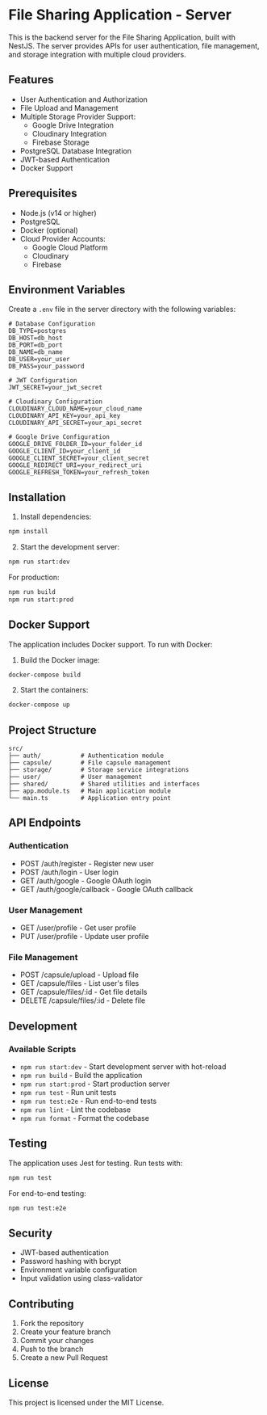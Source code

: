 # File Sharing Application - Server

This is the backend server for the File Sharing Application, built with NestJS. The server provides APIs for user authentication, file management, and storage integration with multiple cloud providers.

## Features

- User Authentication and Authorization
- File Upload and Management
- Multiple Storage Provider Support:
  - Google Drive Integration
  - Cloudinary Integration
  - Firebase Storage
- PostgreSQL Database Integration
- JWT-based Authentication
- Docker Support

## Prerequisites

- Node.js (v14 or higher)
- PostgreSQL
- Docker (optional)
- Cloud Provider Accounts:
  - Google Cloud Platform
  - Cloudinary
  - Firebase

## Environment Variables

Create a `.env` file in the server directory with the following variables:

```env
# Database Configuration
DB_TYPE=postgres
DB_HOST=db_host
DB_PORT=db_port
DB_NAME=db_name
DB_USER=your_user
DB_PASS=your_password

# JWT Configuration
JWT_SECRET=your_jwt_secret

# Cloudinary Configuration
CLOUDINARY_CLOUD_NAME=your_cloud_name
CLOUDINARY_API_KEY=your_api_key
CLOUDINARY_API_SECRET=your_api_secret

# Google Drive Configuration
GOOGLE_DRIVE_FOLDER_ID=your_folder_id
GOOGLE_CLIENT_ID=your_client_id
GOOGLE_CLIENT_SECRET=your_client_secret
GOOGLE_REDIRECT_URI=your_redirect_uri
GOOGLE_REFRESH_TOKEN=your_refresh_token
```

## Installation

1. Install dependencies:
```bash
npm install
```

2. Start the development server:
```bash
npm run start:dev
```

For production:
```bash
npm run build
npm run start:prod
```

## Docker Support

The application includes Docker support. To run with Docker:

1. Build the Docker image:
```bash
docker-compose build
```

2. Start the containers:
```bash
docker-compose up
```

## Project Structure

```
src/
├── auth/           # Authentication module
├── capsule/        # File capsule management
├── storage/        # Storage service integrations
├── user/           # User management
├── shared/         # Shared utilities and interfaces
├── app.module.ts   # Main application module
└── main.ts         # Application entry point
```

## API Endpoints

### Authentication
- POST /auth/register - Register new user
- POST /auth/login - User login
- GET /auth/google - Google OAuth login
- GET /auth/google/callback - Google OAuth callback

### User Management
- GET /user/profile - Get user profile
- PUT /user/profile - Update user profile

### File Management
- POST /capsule/upload - Upload file
- GET /capsule/files - List user's files
- GET /capsule/files/:id - Get file details
- DELETE /capsule/files/:id - Delete file

## Development

### Available Scripts

- `npm run start:dev` - Start development server with hot-reload
- `npm run build` - Build the application
- `npm run start:prod` - Start production server
- `npm run test` - Run unit tests
- `npm run test:e2e` - Run end-to-end tests
- `npm run lint` - Lint the codebase
- `npm run format` - Format the codebase

## Testing

The application uses Jest for testing. Run tests with:

```bash
npm run test
```

For end-to-end testing:
```bash
npm run test:e2e
```

## Security

- JWT-based authentication
- Password hashing with bcrypt
- Environment variable configuration
- Input validation using class-validator

## Contributing

1. Fork the repository
2. Create your feature branch
3. Commit your changes
4. Push to the branch
5. Create a new Pull Request

## License

This project is licensed under the MIT License.

